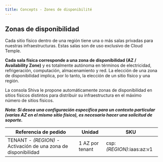 ```yaml
---
title: Concepts - Zones de disponibilité
---
```


## Zonas de disponibilidad

Cada sitio físico dentro de una región tiene una o más salas privadas para nuestras infraestructuras. Estas salas son de uso exclusivo de Cloud Temple.

__Cada sala física corresponde a una zona de disponibilidad (AZ / Availability Zone)__ y es totalmente autónoma en términos de electricidad, refrigeración, computación, almacenamiento y red.
La elección de una zona de disponibilidad implica, por lo tanto, la elección de un sitio físico y una región.

La consola Shiva le propone automáticamente zonas de disponibilidad en sitios físicos distintos para distribuir su infraestructura en el máximo número de sitios físicos.

*__Nota: Si desea una configuración específica para un contexto particular (varias AZ en el mismo sitio físico), es necesario hacer una solicitud de soporte.__*


| Referencia de pedido                                                 | Unidad                 | SKU                       |  
|---------------------------------------------------------------------|------------------------|---------------------------|
| TENANT - *(REGION)* - Activación de una zona de disponibilidad | 1 AZ por tenant | csp:*(REGION)*:iaas:az:v1 |